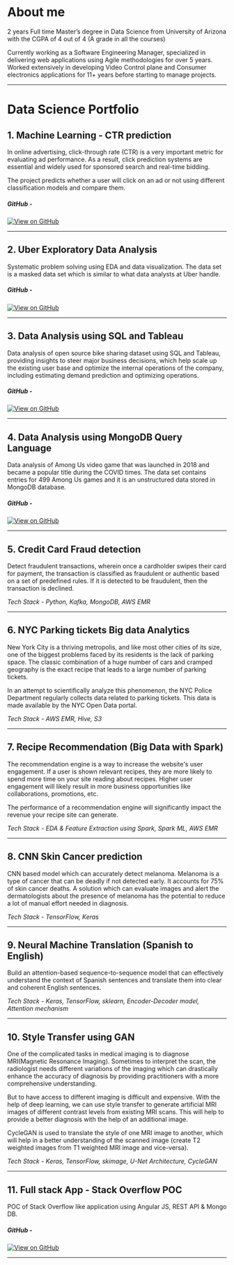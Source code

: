 # About me
2 years Full time Master’s degree in Data Science from University of Arizona with the CGPA of 4 out of 4 (A grade in all the courses)

Currently working as a Software Engineering Manager, specialized in delivering web applications using Agile methodologies for over 5 years. 
Worked extensively in developing Video Control plane and Consumer electronics applications for 11+ years before starting to manage projects.

---

# Data Science Portfolio


## 1. Machine Learning - CTR prediction 

In online advertising, click-through rate (CTR) is a very important metric for evaluating ad performance. As a result, click prediction systems are essential and widely used for sponsored search and real-time bidding. 

The project predicts whether a user will click on an ad or not using different classification models and compare them.

##### GitHub -
[![View on GitHub](https://img.shields.io/badge/GitHub-View_on_GitHub-blue?logo=GitHub)](https://github.com/sarthiya/ml_classification_algos_ctrp)

---
## 2. Uber Exploratory Data Analysis

Systematic problem solving using EDA and data visualization. The data set is a masked data set which is similar to what data analysts at Uber handle.

##### GitHub -
[![View on GitHub](https://img.shields.io/badge/GitHub-View_on_GitHub-blue?logo=GitHub)](https://github.com/sarthiya/taxi_eda)

---
## 3. Data Analysis using SQL and Tableau

Data analysis of open source bike sharing dataset using SQL and Tableau, providing insights to steer major business decisions, which help scale up the existing user base and optimize the internal operations of the company, including estimating demand prediction and optimizing operations.

##### GitHub -
[![View on GitHub](https://img.shields.io/badge/GitHub-View_on_GitHub-blue?logo=GitHub)](https://github.com/sarthiya/sql_and_tableau_analysis)

---
## 4. Data Analysis using MongoDB Query Language

Data analysis of Among Us video game that was launched in 2018 and became a popular title during the COVID times. The data set contains entries for 499 Among Us games and it is an unstructured data stored in MongoDB database. 

##### GitHub -
[![View on GitHub](https://img.shields.io/badge/GitHub-View_on_GitHub-blue?logo=GitHub)](https://github.com/sarthiya/mql_data_analysis)

---
## 5. Credit Card Fraud detection

Detect fraudulent transactions, wherein once a cardholder swipes their card for payment, the transaction is classified as fraudulent or authentic based on a set of predefined rules. If it is detected to be fraudulent, then the transaction is declined.

_Tech Stack - Python, Kafka, MongoDB, AWS EMR_

---
## 6. NYC Parking tickets Big data Analytics

New York City is a thriving metropolis, and like most other cities of its size, one of the biggest problems faced by its residents is the lack of parking space. The classic combination of a huge number of cars and cramped geography is the exact recipe that leads to a large number of parking tickets.
 
In an attempt to scientifically analyze this phenomenon, the NYC Police Department regularly collects data related to parking tickets. This data is made available by the NYC Open Data portal.

_Tech Stack - AWS EMR, Hive, S3_

---
## 7. Recipe Recommendation (Big Data with Spark)

The recommendation engine is a way to increase the website's user engagement. If a user is shown relevant recipes, they are more likely to spend more time on your site reading about recipes. Higher user engagement will likely result in more business opportunities like collaborations, promotions, etc.

The performance of a recommendation engine will significantly impact the revenue your recipe site can generate. 

_Tech Stack - EDA & Feature Extraction using Spark, Spark ML, AWS EMR_

---
## 8. CNN Skin Cancer prediction

CNN based model which can accurately detect melanoma. Melanoma is a type of cancer that can be deadly if not detected early. It accounts for 75% of skin cancer deaths. A solution which can evaluate images and alert the dermatologists about the presence of melanoma has the potential to reduce a lot of manual effort needed in diagnosis.

_Tech Stack - TensorFlow, Keras_

---
## 9. Neural Machine Translation (Spanish to English)

Build an attention-based sequence-to-sequence model that can effectively understand the context of Spanish sentences and translate them into clear and coherent English sentences.

_Tech Stack - Keras, TensorFlow, sklearn, Encoder-Decoder model, Attention mechanism_

---
## 10. Style Transfer using GAN

One of the complicated tasks in medical imaging is to diagnose MRI(Magnetic Resonance Imaging). Sometimes to interpret the scan, the radiologist needs different variations of the imaging which can drastically enhance the accuracy of diagnosis by providing practitioners with a more comprehensive understanding.

But to have access to different imaging is difficult and expensive. With the help of deep learning, we can use style transfer to generate artificial MRI images of different contrast levels from existing MRI scans. This will help to provide a better diagnosis with the help of an additional image.

CycleGAN is used to translate the style of one MRI image to another, which will help in a better understanding of the scanned image (create T2 weighted images from T1 weighted MRI image and vice-versa).

_Tech Stack - Keras, TensorFlow, skimage, U-Net Architecture, CycleGAN_

---
## 11. Full stack App - Stack Overflow POC

POC of Stack Overflow like application using Angular JS, REST API & Mongo DB.  

##### GitHub -
[![View on GitHub](https://img.shields.io/badge/GitHub-View_on_GitHub-blue?logo=GitHub)](https://github.com/sarthiya/iaskwebapp)

---
